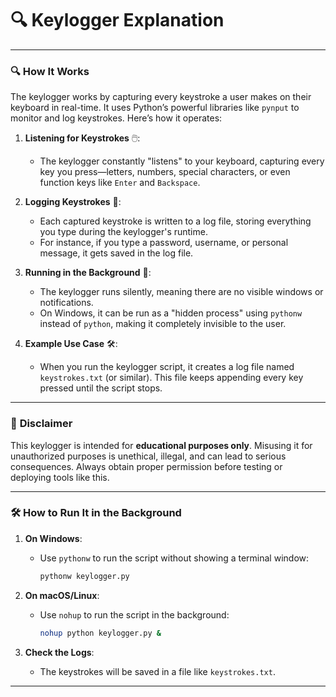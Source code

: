 
# 🔍 Keylogger Explanation

---

### 🔍 **How It Works**
The keylogger works by capturing every keystroke a user makes on their keyboard in real-time. It uses Python’s powerful libraries like `pynput` to monitor and log keystrokes. Here’s how it operates:

1. **Listening for Keystrokes** 🖱️:
   - The keylogger constantly "listens" to your keyboard, capturing every key you press—letters, numbers, special characters, or even function keys like `Enter` and `Backspace`.

2. **Logging Keystrokes** 📜:
   - Each captured keystroke is written to a log file, storing everything you type during the keylogger's runtime.
   - For instance, if you type a password, username, or personal message, it gets saved in the log file.

3. **Running in the Background** 🔮:
   - The keylogger runs silently, meaning there are no visible windows or notifications.
   - On Windows, it can be run as a "hidden process" using `pythonw` instead of `python`, making it completely invisible to the user.

4. **Example Use Case** 🛠️:
   - When you run the keylogger script, it creates a log file named `keystrokes.txt` (or similar). This file keeps appending every key pressed until the script stops.

---

### 🚨 **Disclaimer**
This keylogger is intended for **educational purposes only**. Misusing it for unauthorized purposes is unethical, illegal, and can lead to serious consequences. Always obtain proper permission before testing or deploying tools like this.

---

### 🛠️ **How to Run It in the Background**
1. **On Windows**:
   - Use `pythonw` to run the script without showing a terminal window:
     ```bash
     pythonw keylogger.py
     ```

2. **On macOS/Linux**:
   - Use `nohup` to run the script in the background:
     ```bash
     nohup python keylogger.py &
     ```

3. **Check the Logs**:
   - The keystrokes will be saved in a file like `keystrokes.txt`.

---
